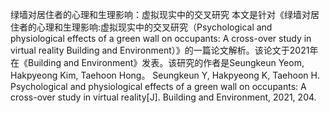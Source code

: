 绿墙对居住者的心理和生理影响：虚拟现实中的交叉研究
本文是针对《绿墙对居住者的心理和生理影响:虚拟现实中的交叉研究（Psychological and physiological effects of a green wall on occupants: A cross-over study in virtual reality Building and Environment）》的一篇论文解析。该论文于2021年在《Building and Environment》发表。该研究的作者是Seungkeun Yeom, Hakpyeong Kim, Taehoon Hong。
Seungkeun Y, Hakpyeong K, Taehoon H. Psychological and physiological effects of a green wall on occupants: A cross-over study in virtual reality[J]. Building and Environment, 2021, 204.
